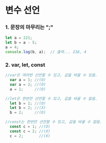 변수 선언
===
### 1. 문장의 마무리는 ";"

```javascript
let a = 221;        
let b = a - 5;      
a = 4;             
console.log(b, a);  // 출력... 216, 4
```

### 2. var, let, const
```javascript
//var은 여러번 선언할 수 있고, 값을 바꿀 수 있음.
  var a = 1; //(O)
  var a = 2; //(O)
  a = 1;     //(O)
  
//let은 한번만 선언할 수 있고, 값을 바꿀 수 없음.
  let b = 1; //(O)
  let b = 2; //(X)
  b = 2;     //(O)
  
//const는 한번만 선언할 수 있고, 값을 바꿀 수 없음.
  const c = 1; //(O)
  const c = 2; //(X)
  c = 2;       //(X)
```
